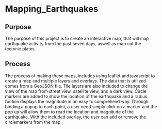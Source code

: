 # Mapping_Earthquakes

## Purpose

The purpose of this project is to create an interactive map, that will map earthquake activity from the past seven days, aswell as map out the tectonic plates. 

## Process

The process of making these maps, includes using leaflet and javascript to create a map and multiple layers and overlays. The data that is utilized comes from a GeoJSON file. Tile layers are also included to change the view of the map from street view, satellite view, and a dark view. Circle markers are added to show the location of the earthquake and a radius fuction displays the magnitude in an easy to comprehend way. Through binding a popup to each point, a user need simply click on a marker and the pop up will allow them to read the location and magnitude of the earthquake. With the included overlay, the user can add or remove the circlemarkers from the map. 
